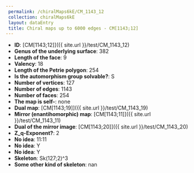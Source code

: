```yaml
--- 
 permalink: /chiralMaps6kE/CM_1143_12 
 collection: chiralMaps6kE
 layout: dataEntry
 title: Chiral maps up to 6000 edges - CM[1143;12]
---
```


- **ID**: [CM[1143;12]]({{ site.url }}/test/CM_1143_12)
- **Genus of the underlying surface**: 382
- **Length of the face**: 9
- **Valency**: 18
- **Length of the Petrie polygon**: 254
- **Is the automorphism group solvable?**: S
- **Number of vertices**: 127
- **Number of edges**: 1143
- **Number of faces**: 254
- **The map is self-**: none
- **Dual map**: [CM[1143;19]]({{ site.url }}/test/CM_1143_19)
- **Mirror (enantihomorphic) map**: [CM[1143;11]]({{ site.url }}/test/CM_1143_11)
- **Dual of the mirror image**: [CM[1143;20]]({{ site.url }}/test/CM_1143_20)
- **Z_q-Exponent?**: 2
- **No idea**:  11:11
- **No idea**: Y
- **No idea**: Y
- **Skeleton**: Sk(127;2)^3
- **Some other kind of skeleton**: nan
